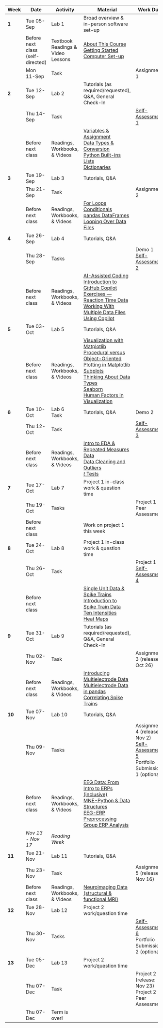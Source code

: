 | Week   | Date                                   | Activity                               | Material                                                                                                                                                                                                                                                                                                                                                                                                                                                                                                                                                                  | Work Due                                                |
|--------|----------------------------------------|----------------------------------------|---------------------------------------------------------------------------------------------------------------------------------------------------------------------------------------------------------------------------------------------------------------------------------------------------------------------------------------------------------------------------------------------------------------------------------------------------------------------------------------------------------------------------------------------------------------------------|---------------------------------------------------------|
| **1**  | Tue 05-Sep                             | Lab 1                                  | Broad overview & in-person software set-up                                                                                                                                                                                                                                                                                                                                                                                                                                                                                                                                |                                                         |
|        | Before next class <br/>(self-directed) | Textbook Readings & <br/>Video Lessons | [About This Course](https://neuraldatascience.io/1-intro/why.html)<br/>[Getting Started](https://neuraldatascience.io/2-nds/introduction.html) <br/>[Computer Set-up](https://neuraldatascience.io/2b-setup/introduction.html)                                                                                                                                                                                                                                                                                                                                                  |                                                         |
|        | Mon 11-Sep                             | Task                                   |                                                                                                                                                                                                                                                                                                                                                                                                                                                                                                                                                                           | Assignment 1                                            |
| **2**  | Tue 12-Sep                             | Lab 2                                  | Tutorials (as required/requested), Q&A, General Check-In                                                                                                                                                                                                                                                                                                                                                                                                                                                                                                                  |                                                         |
|        | Thu 14-Sep                             | Task                                   |                                                                                                                                                                                                                                                                                                                                                                                                                                                                                                                                                                           | [Self-Assessment 1](https://forms.office.com/r/jbmdc8hZbs)                                       |
|        | Before next class                      | Readings, Workbooks, & Videos          | [Variables & Assignment](https://neuraldatascience.io/3-python/variables_assignment.html)<br/>[Data Types & Conversion](https://neuraldatascience.io/3-python/types_conversion.html)<br/>[Python Built-ins](https://neuraldatascience.io/3-python/builtin.html)<br/>[Lists](https://neuraldatascience.io/3-python/lists.html)<br/>[Dictionaries](https://neuraldatascience.io/3-python/dictionaries.html)                                                                                                                                                                                               |                                                         |
| **3**  | Tue 19-Sep                             | Lab 3                                  | Tutorials, Q&A                                                                                                                                                                                                                                                                                                                                                                                                                                                                                                                  |                                                         |
|        | Thu 21-Sep                             | Task                                   |                                                                                                                                                                                                                                                                                                                                                                                                                                                                                                                                                                           | Assignment 2                                            |
|        | Before next class                      | Readings, Workbooks, & Videos          | [For Loops](https://neuraldatascience.io/3-python/for_loops.html)<br/>[Conditionals](https://neuraldatascience.io/3-python/conditionals.html)<br/>[pandas DataFrames](https://neuraldatascience.io/3-python/pandas_dataframes.html)<br/>[Looping Over Data Files](https://neuraldatascience.io/3-python/looping_data_files.html)                                                                                                                                                                                                                                                                      |                                                         |
| **4**  | Tue 26-Sep                             | Lab 4                                  | Tutorials, Q&A                                                                                                                                                                                                                                                                                                                                                                                                                                                                                                                |                                                         |
|        | Thu 28-Sep                             | Tasks                                  |                                                                                                                                                                                                                                                                                                                                                                                                                                                                                                                                                                           | Demo 1<br/>[Self-Assessment 2](https://forms.office.com/r/0iciv1FzMs)                           |
|        | Before next class                      | Readings, Workbooks, & Videos          | [AI-Assisted Coding](https://neuraldatascience.io/3b-ai_assisted/introduction.html)<br/>[Introduction to GitHub Copilot](https://neuraldatascience.io/3b-ai_assisted/ai_assisted.html)<br/>[Exercises — Reaction Time Data](https://neuraldatascience.io/3b-ai_assisted/rt_data.html)<br/>[Working With Multiple Data Files Using Copilot](https://neuraldatascience.io/3b-ai_assisted/multi_data_files.html)                                                                                                                                                             |                                                         |
| **5**  | Tue 03-Oct                             | Lab 5                                  | Tutorials, Q&A                                                                                                                                                                                                                                                                                                                                                                                                                                                                                                                  |                                                         |
|        | Before next class                      | Readings, Workbooks, & Videos          | [Visualization with Matplotlib](https://neuraldatascience.io/4-viz/plotting.html)<br/>[Procedural versus Object-Oriented Plotting in Matplotlib](https://neuraldatascience.io/4-viz/proc_vs_oo.html) <br/>[Subplots](https://neuraldatascience.io/4-viz/subplots.html)<br/>[Thinking About Data Types](https://neuraldatascience.io/4-viz/plotting_types.html)<br/>[Seaborn](https://neuraldatascience.io/4-viz/seaborn.html)<br/>[Human Factors in Visualization](https://neuraldatascience.io/4-viz/human_factors.html) |                                                         |
| **6**  | Tue 10-Oct                             | Lab 6 <br/> Task                                | Tutorials, Q&A                                                                                                                                                                                                                                                                                                                                                                                                                                                                                                                  |                   Demo 2                                      |
|        | Thu 12-Oct                             | Task                                   |                                                                                                                                                                                                                                                                                                                                                                                                                                                                                                                                                                           | [Self-Assessment 3](https://forms.office.com/r/3smRz8m8z6)                      |
|        | Before next class                      | Readings, Workbooks, & Videos          | [Intro to EDA & Repeated Measures Data](https://neuraldatascience.io/5-eda/repeated_measures.html)<br/>[Data Cleaning and Outliers](https://neuraldatascience.io/5-eda/data_cleaning.html)<br/>[*t* Tests](https://neuraldatascience.io/5-eda/ttests.html)                                                                                                                                                                                                                                                                                                                           |                                                         |
| **7**  | Tue 17-Oct                             | Lab 7                                  | Project 1 in-class work & question time                                                                                                                                                                                                                                                                                                                                                                                                                                                                                                                                   |                                                         |
|        | Thu 19-Oct                             | Tasks                                  |                                                                                                                                                                                                                                                                                                                                                                                                                                                                                                                                                                           | Project 1 Peer Assessment                               |
|        | Before next class                      |                                        | Work on project 1 this week                                                                                                                                                                                                                                                                                                                                                                                                                                                                                                                                               |                                                         |
| **8**  | Tue 24-Oct                             | Lab 8                                  | Project 1 in-class work & question time                                                                                                                                                                                                                                                                                                                                                                                                                                                                                                                                   |                                                         |
|        | Thu 26-Oct                             | Task                                   |                                                                                                                                                                                                                                                                                                                                                                                                                                                                                                                                                                           | Project 1<br/>[Self-Assessment 4](https://forms.office.com/r/FQS9mkhTmw)                         |
|        | Before next class                      |                                        | [Single Unit Data & Spike Trains](https://neuraldatascience.io/6-single_unit/single_unit_intro.html) <br/>[Introduction to Spike Train Data](https://neuraldatascience.io/6-single_unit/intro_spike_trains.html) <br/> [Ten Intensities](https://neuraldatascience.io/6-single_unit/ten_intensities.html)<br/>[Heat Maps](https://neuraldatascience.io/6-single_unit/heat_maps.html)                                                                                                                                                                                                                                                                           |                                                         |
| **9**  | Tue 31-Oct                             | Lab 9                                  | Tutorials (as required/requested), Q&A, General Check-In                                                                                                                                                                                                                                                                                                                                                                                                                                                                                                                  |                                                         |
|        | Thu 02-Nov                             | Task                                   |                                                                                                                                                                                                                                                                                                                                                                                                                                                                                                                                                                           | Assignment 3 (release: Oct 26)                                           |
|        | Before next class                      | Readings, Workbooks, & Videos          | [Introducing Multielectrode Data](https://neuraldatascience.io/6-single_unit/intro_multielec_data.html) <br/> [Multielectrode Data in pandas](https://neuraldatascience.io/6-single_unit/pandas_multielec.html) <br/> [Correlating Spike Trains](https://neuraldatascience.io/6-single_unit/corr_spike_trains.html)                                                                                                                                                                                                                                                                                                                                                                 |                                                         |
| **10** | Tue 07-Nov                             | Lab 10                                 | Tutorials, Q&A                                                                                                                                                                                                                                                                                                                                                                                                                                                                                                                  |                                                         |
|        | Thu 09-Nov                             | Tasks                                  |                                                                                                                                                                                                                                                                                                                                                                                                                                                                                                                                                                           |Assignment 4 (release: Nov 2) <br/> [Self-Assessment 5](https://forms.office.com/r/i4uzrfYyCh) <br/> Portfolio Submission 1 (optional)|
|        | Before next class                      | Readings, Workbooks, & Videos          | [EEG Data: From Intro to ERPs (inclusive)](https://neuraldatascience.io/7-eeg/introduction.html) <br/> [MNE-Python & Data Structures](https://neuraldatascience.io/7-eeg/mne_python.html) <br/> [EEG-ERP Preprocessing](https://neuraldatascience.io/7-eeg/erp_preprocessing.html) <br/> [Group ERP Analysis](https://neuraldatascience.io/7-eeg/erp_group.html)                                                                                                                                                                                                                                                                                                     |                                                         |
|        | *Nov 13 - Nov 17*                            | *Reading Week*                          | |        |                                        |                                        |                                                                                                                                                                                                                                                                                                                                                                                                                                                                                                                                                                           |                                                         |
| **11** | Tue 21-Nov                             | Lab 11                                 | Tutorials, Q&A                                                                                                                                                                                                                                                                                                                                                                                                                                                                                                                                            |                                                         |
|        | Thu 23-Nov                             | Task                                   |                                                                                                                                                                                                                                                                                                                                                                                                                                                                                                                                                                           | Assignment 5 (release: Nov 16)                                           |
|        | Before next class                      | Readings, Workbooks, & Videos          | [Neuroimaging Data (structural & functional MRI)](https://neuraldatascience.io/8-mri/read_viz.html)                                                                                                                                                                                                                                                                                                                                                                                                                                                                     |                                                         |
|   **12**      | Tue 28-Nov                             | Lab 12                                 | Project 2 work/question time                                                                                                                                                                                                                                                                                                                                                                                                                                                                                                                                            |                                                         |
| | Thu 30-Nov                             | Tasks                                  |                                                                                                                                                                                                                                                                                                                                                                                                                                                                                                                                                                           |  [Self-Assessment 6](https://forms.office.com/r/hiDMDJsrAP) <br/> Portfolio Submission 2 (optional)|
|   **13**      | Tue 05-Dec                             | Lab 13                                 | Project 2 work/question time                                                                                                                                                                                                                                                                                                                                                                                                                                                                                                                                                                                                                                                                                                                                                                                                                                                                                                                                                                                                                                                                                                                      |                                                         |
|        | Thu 07-Dec                             | Task                                   |                                                                                                                                                                                                                                                                                                                                                                                                                                                                                                                                                                           | Project 2 (release: Nov 23) <br/> Project 2 Peer Assessment                 |
| | Thu 07-Dec                             | Term is over!                          |
